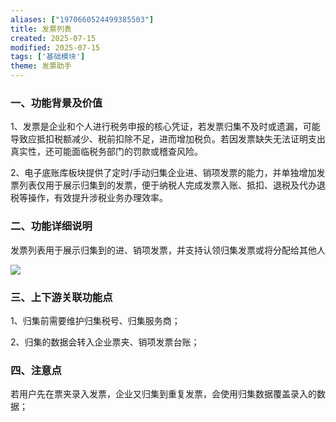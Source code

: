```yaml
---
aliases: ["1970660524499385503"]
title: 发票列表
created: 2025-07-15
modified: 2025-07-15
tags: ['基础模块']
theme: 发票助手
---
```


### 一、功能背景及价值

1、发票是企业和个人进行税务申报的核心凭证，若发票归集不及时或遗漏，可能导致应抵扣税额减少、税前扣除不足，进而增加税负。若因发票缺失无法证明支出真实性，还可能面临税务部门的罚款或稽查风险。

2、电子底账库板块提供了定时/手动归集企业进、销项发票的能力，并单独增加发票列表仅用于展示归集到的发票，便于纳税人完成发票入账、抵扣、退税及代办退税等操作，有效提升涉税业务办理效率。

### 二、功能详细说明

发票列表用于展示归集到的进、销项发票，并支持认领归集发票或将分配给其他人

![](2cd7c66f0936e313894230281aaf0b7c.jpg)

### 三、上下游关联功能点

1、归集前需要维护归集税号、归集服务商；

2、归集的数据会转入企业票夹、销项发票台账；

### 四、注意点

若用户先在票夹录入发票，企业又归集到重复发票，会使用归集数据覆盖录入的数据；